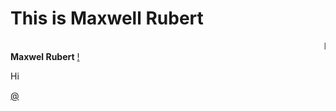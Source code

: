 
<!DOCTYPE html>
<html>
<head>
<title>Page Title</title>
</head>
<body>

<h1>This is Maxwell Rubert</h1>
<marquee>I'm from Kanyakumari, I am glad to learn front end developmentrn!</marquee>
<b>Maxwel Rubert</b>
<a href="https://drive.google.com/file/d/1ljO1ddHOFR9W1S_IQy3WLqvA2bDo5ewo/view?usp=drivesdk">!</a><br><p>Hi</p>
<a href=https://chatgpt.com/share/7977b4d2-00bd-4a1f-964e-358055647a5f">@</a>
</body>
</html>
